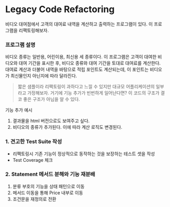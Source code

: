 # Legacy Code Refactoring

비디오 대여점에서 고객의 대여료 내역을 계산하고 출력하는 프로그램이 있다. 이 프로그램을 리팩토링해보자.

### 프로그램 설명
비디오 종류는 일반용, 어린이용, 최신용 세 종류이다.
이 프로그램은 고객이 대여한 비디오와 대여 기간을 표시한 후, 비디오 종류와 대여 기간을 토대로 대여료를 계산한다.
대여료 계산과 더불어 내역을 바탕으로 적립 포인트도 계산되는데, 이 포인트는 비디오가 최신물인지 아닌지에 따라 달라진다.

> 짧은 샘플이라 리팩토링이 과하다고 느낄 수 있지만 대규모 어플리케이션의 일부라고 가정해보자.
거기에 기능 추가가 빈번하게 일어난다면?
이 코드의 구조가 결코 좋은 구조가 아님을 알 수 있다.

기능 추가 예시 

1. 결과물을 html 버전으로도 보여주고 싶다.
2. 비디오의 종류가 추가된다. 이에 따라 계산 로직도 변경된다.

### 1. 견고한 Test Suite 작성

- 리팩토링시 기존 기능이 정상적으로 동작하는 것을 보장하는 테스트 셋을 작성 
- Test Coverage 체크

### 2. Statement 메서드 분해와 기능 재분배

1. 분류 부호의 기능을 상태 패턴으로 이동
2. 메서드 이동을 통해 Price 내부로 이동
3. 조건문을 재정의로 전환